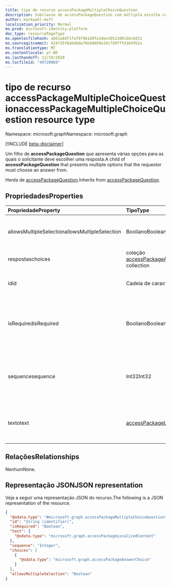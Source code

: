 ```yaml
---
title: tipo de recurso accessPackageMultipleChoiceQuestion
description: Subclasse de accessPackageQuestion com múltipla escolha como o formato de resposta da pergunta
author: markwahl-msft
localization_priority: Normal
ms.prod: microsoft-identity-platform
doc_type: resourcePageType
ms.openlocfilehash: ab61a8df1faf0f9b1d9fa3dee10521001ddc6d31
ms.sourcegitcommit: 424735f8ab46de76b9d850e10c7d97ffd164f62a
ms.translationtype: MT
ms.contentlocale: pt-BR
ms.lasthandoff: 12/19/2020
ms.locfileid: "49720069"
---
```

# <a name="accesspackagemultiplechoicequestion-resource-type"></a><span data-ttu-id="9d21b-103">tipo de recurso accessPackageMultipleChoiceQuestion</span><span class="sxs-lookup"><span data-stu-id="9d21b-103">accessPackageMultipleChoiceQuestion resource type</span></span>

<span data-ttu-id="9d21b-104">Namespace: microsoft.graph</span><span class="sxs-lookup"><span data-stu-id="9d21b-104">Namespace: microsoft.graph</span></span>

[!INCLUDE [beta-disclaimer](../../includes/beta-disclaimer.md)]

<span data-ttu-id="9d21b-105">Um filho de **accessPackageQuestion** que apresenta várias opções para as quais o solicitante deve escolher uma resposta.</span><span class="sxs-lookup"><span data-stu-id="9d21b-105">A child of **accessPackageQuestion** that presents multiple options that the requestor must choose an answer from.</span></span>

<span data-ttu-id="9d21b-106">Herda de [accessPackageQuestion](../resources/accesspackagequestion.md).</span><span class="sxs-lookup"><span data-stu-id="9d21b-106">Inherits from [accessPackageQuestion](../resources/accesspackagequestion.md).</span></span>

## <a name="properties"></a><span data-ttu-id="9d21b-107">Propriedades</span><span class="sxs-lookup"><span data-stu-id="9d21b-107">Properties</span></span>
|<span data-ttu-id="9d21b-108">Propriedade</span><span class="sxs-lookup"><span data-stu-id="9d21b-108">Property</span></span>|<span data-ttu-id="9d21b-109">Tipo</span><span class="sxs-lookup"><span data-stu-id="9d21b-109">Type</span></span>|<span data-ttu-id="9d21b-110">Descrição</span><span class="sxs-lookup"><span data-stu-id="9d21b-110">Description</span></span>|
|:---|:---|:---|
|<span data-ttu-id="9d21b-111">allowsMultipleSelection</span><span class="sxs-lookup"><span data-stu-id="9d21b-111">allowsMultipleSelection</span></span>|<span data-ttu-id="9d21b-112">Booliano</span><span class="sxs-lookup"><span data-stu-id="9d21b-112">Boolean</span></span>|<span data-ttu-id="9d21b-113">Indica se o solicitante pode selecionar várias opções como resposta.</span><span class="sxs-lookup"><span data-stu-id="9d21b-113">Indicates whether requestor can select multiple choices as their answer.</span></span>|
|<span data-ttu-id="9d21b-114">respostas</span><span class="sxs-lookup"><span data-stu-id="9d21b-114">choices</span></span>|<span data-ttu-id="9d21b-115">coleção [accessPackageAnswerChoice](../resources/accesspackageanswerchoice.md)</span><span class="sxs-lookup"><span data-stu-id="9d21b-115">[accessPackageAnswerChoice](../resources/accesspackageanswerchoice.md) collection</span></span>|<span data-ttu-id="9d21b-116">Lista de opções de resposta.</span><span class="sxs-lookup"><span data-stu-id="9d21b-116">List of answer choices.</span></span>|
|<span data-ttu-id="9d21b-117">id</span><span class="sxs-lookup"><span data-stu-id="9d21b-117">id</span></span>|<span data-ttu-id="9d21b-118">Cadeia de caracteres</span><span class="sxs-lookup"><span data-stu-id="9d21b-118">String</span></span>|<span data-ttu-id="9d21b-119">ID da pergunta.</span><span class="sxs-lookup"><span data-stu-id="9d21b-119">ID of the question.</span></span> <span data-ttu-id="9d21b-120">Herdado de [accessPackageQuestion](../resources/accesspackagequestion.md).</span><span class="sxs-lookup"><span data-stu-id="9d21b-120">Inherited from [accessPackageQuestion](../resources/accesspackagequestion.md).</span></span>|
|<span data-ttu-id="9d21b-121">isRequired</span><span class="sxs-lookup"><span data-stu-id="9d21b-121">isRequired</span></span>|<span data-ttu-id="9d21b-122">Booliano</span><span class="sxs-lookup"><span data-stu-id="9d21b-122">Boolean</span></span>|<span data-ttu-id="9d21b-123">Indica se o solicitante é necessário para fornecer uma resposta ou não.</span><span class="sxs-lookup"><span data-stu-id="9d21b-123">Indicates whether the requestor is required to supply an answer or not.</span></span> <span data-ttu-id="9d21b-124">Herdado de [accessPackageQuestion](../resources/accesspackagequestion.md).</span><span class="sxs-lookup"><span data-stu-id="9d21b-124">Inherited from [accessPackageQuestion](../resources/accesspackagequestion.md).</span></span>|
|<span data-ttu-id="9d21b-125">sequence</span><span class="sxs-lookup"><span data-stu-id="9d21b-125">sequence</span></span>|<span data-ttu-id="9d21b-126">Int32</span><span class="sxs-lookup"><span data-stu-id="9d21b-126">Int32</span></span>|<span data-ttu-id="9d21b-127">Posição relativa desta pergunta ao exibir uma lista de perguntas para o solicitante.</span><span class="sxs-lookup"><span data-stu-id="9d21b-127">Relative position of this question when displaying a list of questions to the requestor.</span></span> <span data-ttu-id="9d21b-128">Herdado de [accessPackageQuestion](../resources/accesspackagequestion.md).</span><span class="sxs-lookup"><span data-stu-id="9d21b-128">Inherited from [accessPackageQuestion](../resources/accesspackagequestion.md).</span></span>|
|<span data-ttu-id="9d21b-129">texto</span><span class="sxs-lookup"><span data-stu-id="9d21b-129">text</span></span>|[<span data-ttu-id="9d21b-130">accessPackageLocalizedContent</span><span class="sxs-lookup"><span data-stu-id="9d21b-130">accessPackageLocalizedContent</span></span>](../resources/accesspackagelocalizedcontent.md)|<span data-ttu-id="9d21b-131">O texto da pergunta para mostrar o solicitante.</span><span class="sxs-lookup"><span data-stu-id="9d21b-131">The text of the question to show the requestor.</span></span> <span data-ttu-id="9d21b-132">Herdado de [accessPackageQuestion](../resources/accesspackagequestion.md).</span><span class="sxs-lookup"><span data-stu-id="9d21b-132">Inherited from [accessPackageQuestion](../resources/accesspackagequestion.md).</span></span>|

## <a name="relationships"></a><span data-ttu-id="9d21b-133">Relações</span><span class="sxs-lookup"><span data-stu-id="9d21b-133">Relationships</span></span>
<span data-ttu-id="9d21b-134">Nenhum</span><span class="sxs-lookup"><span data-stu-id="9d21b-134">None.</span></span>

## <a name="json-representation"></a><span data-ttu-id="9d21b-135">Representação JSON</span><span class="sxs-lookup"><span data-stu-id="9d21b-135">JSON representation</span></span>
<span data-ttu-id="9d21b-136">Veja a seguir uma representação JSON do recurso.</span><span class="sxs-lookup"><span data-stu-id="9d21b-136">The following is a JSON representation of the resource.</span></span>
<!-- {
  "blockType": "resource",
  "@odata.type": "microsoft.graph.accessPackageMultipleChoiceQuestion"
}
-->
``` json
{
  "@odata.type": "#microsoft.graph.accessPackageMultipleChoiceQuestion",
  "id": "String (identifier)",
  "isRequired": "Boolean",
  "text": {
    "@odata.type": "microsoft.graph.accessPackageLocalizedContent"
  },
  "sequence": "Integer",
  "choices": [
    {
      "@odata.type": "microsoft.graph.accessPackageAnswerChoice"
    }
  ],
  "allowsMultipleSelection": "Boolean"
}
```
